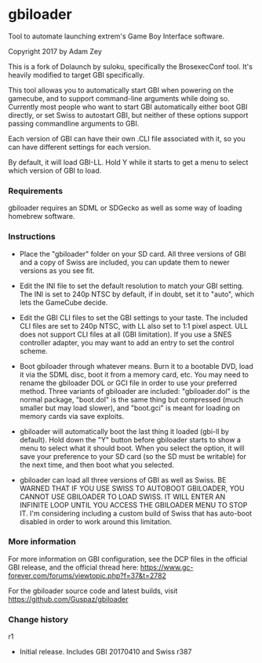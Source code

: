 # gbiloader
Tool to automate launching extrem's Game Boy Interface software.

Copyright 2017 by Adam Zey

This is a fork of Dolaunch by suloku, specifically the BrosexecConf tool. It's heavily modified to target GBI specifically.

This tool allowas you to automatically start GBI when powering on the gamecube, and to support command-line arguments while doing so. Currently most people who want to start GBI automatically either boot GBI directly, or set Swiss to autostart GBI, but neither of these options support passing commandline arguments to GBI.

Each version of GBI can have their own .CLI file associated with it, so you can have different settings for each version.

By default, it will load GBI-LL. Hold Y while it starts to get a menu to select which version of GBI to load.


### Requirements

gbiloader requires an SDML or SDGecko as well as some way of loading homebrew software.


### Instructions

- Place the "gbiloader" folder on your SD card. All three versions of GBI and a copy of Swiss are included, you can update them to newer versions as you see fit.

- Edit the INI file to set the default resolution to match your GBI setting. The INI is set to 240p NTSC by default, if in doubt, set it to "auto", which lets the GameCube decide.

- Edit the GBI CLI files to set the GBI settings to your taste. The included CLI files are set to 240p NTSC, with LL also set to 1:1 pixel aspect. ULL does not support CLI files at all (GBI limitation). If you use a SNES controller adapter, you may want to add an entry to set the control scheme.

- Boot gbiloader through whatever means. Burn it to a bootable DVD, load it via the SDML disc, boot it from a memory card, etc. You may need to rename the gbiloader DOL or GCI file in order to use your preferred method. Three variants of gbiloader are included: "gbiloader.dol" is the normal package, "boot.dol" is the same thing but compressed (much smaller but may load slower), and "boot.gci" is meant for loading on memory cards via save exploits.

- gbiloader will automatically boot the last thing it loaded (gbi-ll by default). Hold down the "Y" button before gbiloader starts to show a menu to select what it should boot. When you select the option, it will save your preference to your SD card (so the SD must be writable) for the next time, and then boot what you selected.

- gbiloader can load all three versions of GBI as well as Swiss. BE WARNED THAT IF YOU USE SWISS TO AUTOBOOT GBILOADER, YOU CANNOT USE GBILOADER TO LOAD SWISS. IT WILL ENTER AN INFINITE LOOP UNTIL YOU ACCESS THE GBILOADER MENU TO STOP IT. I'm considering including a custom build of Swiss that has auto-boot disabled in order to work around this limitation.


### More information

For more information on GBI configuration, see the DCP files in the official GBI release, and the official thread here: <https://www.gc-forever.com/forums/viewtopic.php?f=37&t=2782>

For the gbiloader source code and latest builds, visit <https://github.com/Guspaz/gbiloader>


### Change history

r1
- Initial release. Includes GBI 20170410 and Swiss r387